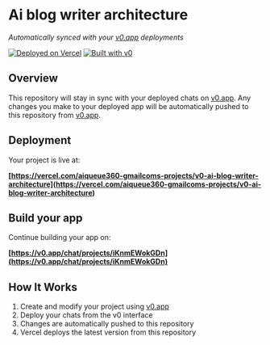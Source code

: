 # Ai blog writer architecture

*Automatically synced with your [v0.app](https://v0.app) deployments*

[![Deployed on Vercel](https://img.shields.io/badge/Deployed%20on-Vercel-black?style=for-the-badge&logo=vercel)](https://vercel.com/aiqueue360-gmailcoms-projects/v0-ai-blog-writer-architecture)
[![Built with v0](https://img.shields.io/badge/Built%20with-v0.app-black?style=for-the-badge)](https://v0.app/chat/projects/iKnmEWokGDn)

## Overview

This repository will stay in sync with your deployed chats on [v0.app](https://v0.app).
Any changes you make to your deployed app will be automatically pushed to this repository from [v0.app](https://v0.app).

## Deployment

Your project is live at:

**[https://vercel.com/aiqueue360-gmailcoms-projects/v0-ai-blog-writer-architecture](https://vercel.com/aiqueue360-gmailcoms-projects/v0-ai-blog-writer-architecture)**

## Build your app

Continue building your app on:

**[https://v0.app/chat/projects/iKnmEWokGDn](https://v0.app/chat/projects/iKnmEWokGDn)**

## How It Works

1. Create and modify your project using [v0.app](https://v0.app)
2. Deploy your chats from the v0 interface
3. Changes are automatically pushed to this repository
4. Vercel deploys the latest version from this repository